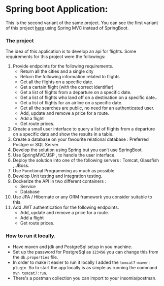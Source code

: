# Spring boot Application:
This is the second variant of the same project. You can see the first variant of this project [here](https://github.com/CarlosAndresTambascia/flightsapi) using Spring MVC instead of SpringBoot.

### The project 

The idea of this application is to develop an api for flights.
Some requirements for this project were the followings:
1. Provide endpoints for the following requirements.
    - Return all the cities and a single city
    - Return the following information related to flights 
    - Get all the flights  on a specific date.
    - Get a certain flight (with the correct identifier)
    - Get a list of flights from a departure on a specific date.
    - Get a list of flights who land off on a destination on a specific date..
    - Get a list of flights for an airline on a specific date.
    - Get all the searches are public, no need for an authenticated user.
    - Add, update and remove a price for a route.
    - Add a flight
    - Get route prices.
2. Create a small user interface to query a list of flights from a departure on a specific date and show the results in a table.
3. Create a database on your favourite relational database : Preferred Postgre or SQL Server.
4. Develop the solution using Spring but you can’t use SpringBoot.
5. Use SpringMVC/JSP , to handle the user interface.
6. Deploy the solution into one of the following servers : Tomcat, Glassfish , JBoss.
7. Use Functional Programming as much as possible.
8. Develop Unit testing and Integration testing. 
9. Dockerize the API in two different containers : 
    - Service 
    -  Database
10. Use JPA / Hibernate or any ORM framework you consider suitable to this.
11. Add JWT authentication for the following endpoints.
    - Add, update and remove a price for a route.
    - Add a flight
    - Get route prices.


### How to run it locally. 
- Have maven and jdk and PostgreSql setup in you machine. 
- Set up the password for PostgreSql as `123456` you can change this from the `db.properties` file. 
- In order to make it easier to run it locally I added the `tomcat7-maven-plugin`. So to start the app locally is as simple as running the command `mvn tomcat7:run`. 
- There's a postman collection you can import to your insomia/postman.
